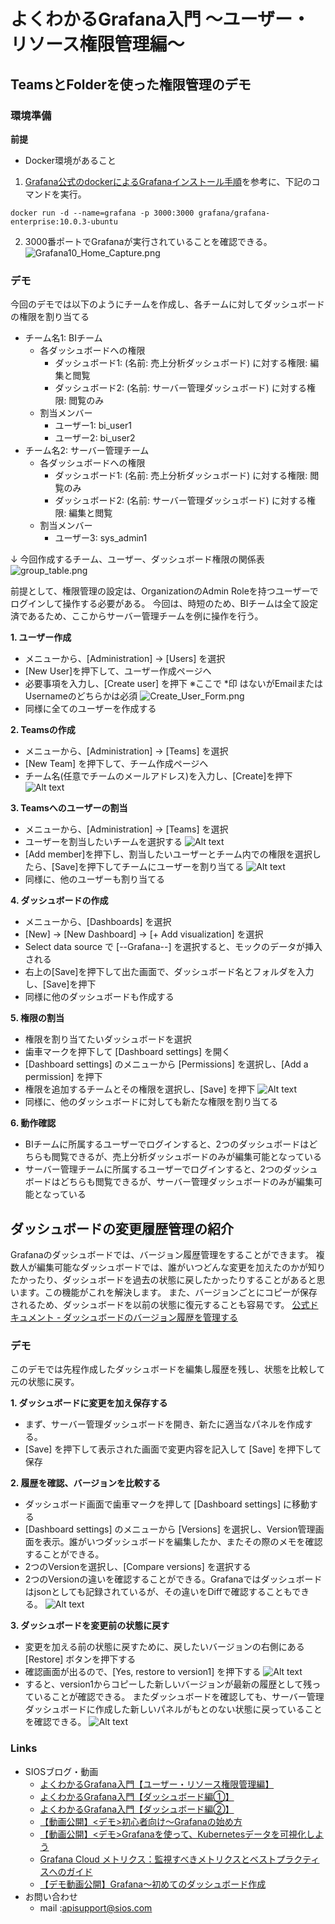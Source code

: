 # よくわかるGrafana入門 ～ユーザー・リソース権限管理編～
## TeamsとFolderを使った権限管理のデモ
### 環境準備
**前提**
- Docker環境があること
1. [Grafana公式のdockerによるGrafanaインストール手順](https://grafana.com/grafana/download?platform=docker)を参考に、下記のコマンドを実行。
```
docker run -d --name=grafana -p 3000:3000 grafana/grafana-enterprise:10.0.3-ubuntu
```
2. 3000番ポートでGrafanaが実行されていることを確認できる。
![Grafana10_Home_Capture.png](images/Grafana10_Home_Capture.png)

### デモ
今回のデモでは以下のようにチームを作成し、各チームに対してダッシュボードの権限を割り当てる
- チーム名1: BIチーム
  - 各ダッシュボードへの権限
    - ダッシュボード1: (名前: 売上分析ダッシュボード) に対する権限: 編集と閲覧
    - ダッシュボード2: (名前: サーバー管理ダッシュボード) に対する権限: 閲覧のみ
  - 割当メンバー
    - ユーザー1: bi_user1
    - ユーザー2: bi_user2
- チーム名2: サーバー管理チーム
  - 各ダッシュボードへの権限
    - ダッシュボード1: (名前: 売上分析ダッシュボード) に対する権限: 閲覧のみ
    - ダッシュボード2: (名前: サーバー管理ダッシュボード) に対する権限: 編集と閲覧
  - 割当メンバー
    - ユーザー3: sys_admin1

↓ 今回作成するチーム、ユーザー、ダッシュボード権限の関係表
![group_table.png](images/group_table.png)


前提として、権限管理の設定は、OrganizationのAdmin Roleを持つユーザーでログインして操作する必要がある。
今回は、時短のため、BIチームは全て設定済であるため、ここからサーバー管理チームを例に操作を行う。

**1. ユーザー作成**
- メニューから、[Administration] → [Users] を選択
- [New User]を押下して、ユーザー作成ページへ
- 必要事項を入力し、[Create user] を押下
  ※ここで *印 はないがEmailまたはUsernameのどちらかは必須
  ![Create_User_Form.png](images/Create_User_Form.png)
- 同様に全てのユーザーを作成する

**2. Teamsの作成**
- メニューから、[Administration] → [Teams] を選択
- [New Team] を押下して、チーム作成ページへ
- チーム名(任意でチームのメールアドレス)を入力し、[Create]を押下
![Alt text](images/image.png)

**3. Teamsへのユーザーの割当**
- メニューから、[Administration] → [Teams] を選択
- ユーザーを割当したいチームを選択する
![Alt text](images/image-1.png)
- [Add member]を押下し、割当したいユーザーとチーム内での権限を選択したら、[Save]を押下してチームにユーザーを割り当てる
![Alt text](images/image-2.png)
- 同様に、他のユーザーも割り当てる

**4. ダッシュボードの作成**
- メニューから、[Dashboards] を選択
- [New] → [New Dashboard] → [+ Add visualization] を選択
- Select data source で [--Grafana--] を選択すると、モックのデータが挿入される
- 右上の[Save]を押下して出た画面で、ダッシュボード名とフォルダを入力し、[Save]を押下
- 同様に他のダッシュボードも作成する

**5. 権限の割当**
- 権限を割り当てたいダッシュボードを選択
- 歯車マークを押下して [Dashboard settings] を開く
- [Dashboard settings] のメニューから [Permissions] を選択し、[Add a permission] を押下
- 権限を追加するチームとその権限を選択し、[Save] を押下
![Alt text](images/image-4.png)
- 同様に、他のダッシュボードに対しても新たな権限を割り当てる

**6. 動作確認**
- BIチームに所属するユーザーでログインすると、2つのダッシュボードはどちらも閲覧できるが、売上分析ダッシュボードのみが編集可能となっている
- サーバー管理チームに所属するユーザーでログインすると、2つのダッシュボードはどちらも閲覧できるが、サーバー管理ダッシュボードのみが編集可能となっている

## ダッシュボードの変更履歴管理の紹介
Grafanaのダッシュボードでは、バージョン履歴管理をすることができます。
複数人が編集可能なダッシュボードでは、誰がいつどんな変更を加えたのかが知りたかったり、ダッシュボードを過去の状態に戻したかったりすることがあると思います。この機能がこれを解決します。
また、バージョンごとにコピーが保存されるため、ダッシュボードを以前の状態に復元することも容易です。
[公式ドキュメント - ダッシュボードのバージョン履歴を管理する](https://grafana.com/docs/grafana/latest/dashboards/build-dashboards/manage-version-history/)

### デモ
このデモでは先程作成したダッシュボードを編集し履歴を残し、状態を比較して元の状態に戻す。

**1. ダッシュボードに変更を加え保存する**
- まず、サーバー管理ダッシュボードを開き、新たに適当なパネルを作成する。
- [Save] を押下して表示された画面で変更内容を記入して [Save] を押下して保存

**2. 履歴を確認、バージョンを比較する**
- ダッシュボード画面で歯車マークを押して [Dashboard settings] に移動する
- [Dashboard settings] のメニューから [Versions] を選択し、Version管理画面を表示。誰がいつダッシュボードを編集したか、またその際のメモを確認することができる。
- 2つのVersionを選択し、[Compare versions] を選択する
- 2つのVersionの違いを確認することができる。Grafanaではダッシュボードはjsonとしても記録されているが、その違いをDiffで確認することもできる。
![Alt text](images/image-5.png)

**3. ダッシュボードを変更前の状態に戻す**
- 変更を加える前の状態に戻すために、戻したいバージョンの右側にある [Restore] ボタンを押下する
- 確認画面が出るので、[Yes, restore to version1] を押下する
![Alt text](images/image-6.png)
- すると、version1からコピーした新しいバージョンが最新の履歴として残っていることが確認できる。
またダッシュボードを確認しても、サーバー管理ダッシュボードに作成した新しいパネルがもとのない状態に戻っていることを確認できる。
![Alt text](images/image-7.png)

### Links
- SIOSブログ・動画
    - [よくわかるGrafana入門【ユーザー・リソース権限管理編】](https://tech-lab.sios.jp/archives/35409)
    - [よくわかるGrafana入門【ダッシュボード編①】](https://tech-lab.sios.jp/archives/32819)
    - [よくわかるGrafana入門【ダッシュボード編②】](https://tech-lab.sios.jp/archives/32868)
    - [【動画公開】<デモ>初心者向け～Grafanaの始め方](https://column.api-ecosystem.sios.jp/visualize/grafana/175/)
    - [【動画公開】<デモ>Grafanaを使って、Kubernetesデータを可視化しよう](https://column.api-ecosystem.sios.jp/visualize/grafana/254/)
    - [Grafana Cloud メトリクス：監視すべきメトリクスとベストプラクティスへのガイド](https://column.api-ecosystem.sios.jp/visualize/grafana/321/)
    - [【デモ動画公開】Grafana～初めてのダッシュボード作成](https://tech-lab.sios.jp/archives/grafana_seminar_202306)
- お問い合わせ
    - mail :apisupport@sios.com
